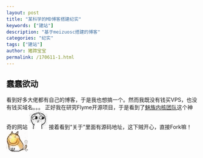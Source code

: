 ```yaml
---
layout: post
title: "某科学的MD博客搭建纪实"
keywords: ["建站"]
description: "基于meizuosc搭建的博客"
categories: "纪实"
tags: ["建站"]
author: 猪蹄宝宝
permalink: /170611-1.html
---
```

## 蠢蠢欲动
看到好多大佬都有自己的博客，于是我也想搞一个。然而我既没有钱买VPS，也没有钱买域名。。。
正好我在研究Flyme开源项目，于是看到了[魅族内核团队](http://kernel.meizu.com/)这个神奇的网站
![噘嘴](/images/posts/2017/06/juezui.jpg)
接着看到“关于”里面有源码地址，这下贼开心，直接Fork嘛！
![滑稽狗](/images/posts/2017/06/huajidog.gif)